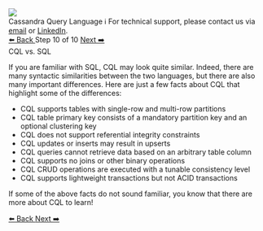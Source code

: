 <!-- TOP -->
<div class="top">
  <img src="https://datastax-academy.github.io/katapod-shared-assets/images/ds-academy-logo.svg" />
  <div class="scenario-title-section">
    <span class="scenario-title">Cassandra Query Language</span>
    <span class="scenario-subtitle">ℹ️ For technical support, please contact us via <a href="mailto:aleksandr.volochnev@datastax.com">email</a> or <a href="https://dtsx.io/aleks">LinkedIn</a>.</span>
  </div>
</div>

<!-- NAVIGATION -->
<div id="navigation-top" class="navigation-top">
 <a href='command:katapod.loadPage?[{"step":"step9"}]'
   class="btn btn-dark navigation-top-left">⬅️ Back
 </a>
<span class="step-count"> Step 10 of 10</span>
 <a href='command:katapod.loadPage?[{"step":"finish"}]'
    class="btn btn-dark navigation-top-right">Next ➡️
  </a>
</div>

<!-- CONTENT -->

<div class="step-title">CQL vs. SQL</div>

If you are familiar with SQL, CQL may look quite similar. 
Indeed, there are many syntactic similarities between the two languages, but there are also many 
important differences. Here are just a few facts about CQL that highlight some of the differences:

- CQL supports tables with single-row and multi-row partitions
- CQL table primary key consists of a mandatory partition key and an optional clustering key
- CQL does not support referential integrity constraints
- CQL updates or inserts may result in upserts
- CQL queries cannot retrieve data based on an arbitrary table column
- CQL supports no joins or other binary operations
- CQL CRUD operations are executed with a tunable consistency level
- CQL supports lightweight transactions but not ACID transactions

If some of the above facts do not sound familiar, you know that there are more about CQL to learn! 

<!-- NAVIGATION -->
<div id="navigation-bottom" class="navigation-bottom">
 <a href='command:katapod.loadPage?[{"step":"step9"}]'
   class="btn btn-dark navigation-bottom-left">⬅️ Back
 </a>
 <a href='command:katapod.loadPage?[{"step":"finish"}]'
    class="btn btn-dark navigation-bottom-right">Next ➡️
  </a>
</div>


